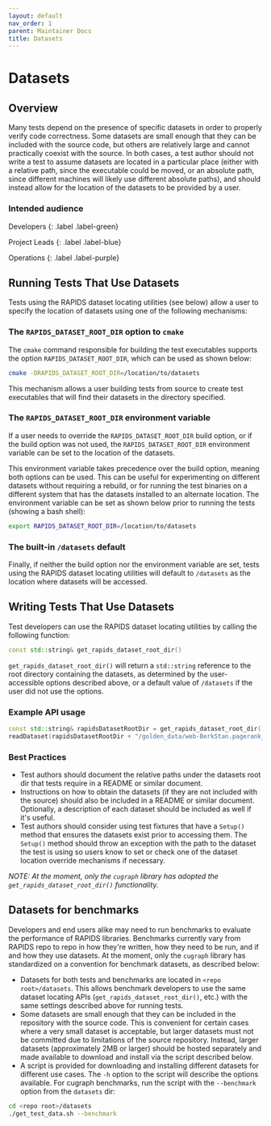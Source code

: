 ```yaml
---
layout: default
nav_order: 1
parent: Maintainer Docs
title: Datasets
---
```


# Datasets

## Overview

Many tests depend on the presence of specific datasets in order to properly verify code correctness. Some datasets are small enough that they can be included with the source code, but others are relatively large and cannot practically coexist with the source. In both cases, a test author should not write a test to assume datasets are located in a particular place (either with a relative path, since the executable could be moved, or an absolute path, since different machines will likely use different absolute paths), and should instead allow for the location of the datasets to be provided by a user.

### Intended audience

Developers
{: .label .label-green}

Project Leads
{: .label .label-blue}

Operations
{: .label .label-purple}

## Running Tests That Use Datasets

Tests using the RAPIDS dataset locating utilities (see below) allow a user to specify the location of datasets using one of the following mechanisms:

### The `RAPIDS_DATASET_ROOT_DIR` option to `cmake`

The `cmake` command responsible for building the test executables supports the option `RAPIDS_DATASET_ROOT_DIR`, which can be used as shown below:
```sh
cmake -DRAPIDS_DATASET_ROOT_DIR=/location/to/datasets
```
This mechanism allows a user building tests from source to create test executables that will find their datasets in the directory specified.

### The `RAPIDS_DATASET_ROOT_DIR` environment variable

If a user needs to override the `RAPIDS_DATASET_ROOT_DIR` build option, or if the build option was not used, the `RAPIDS_DATASET_ROOT_DIR` environment variable can be set to the location of the datasets.

This environment variable takes precedence over the build option, meaning both options can be used. This can be useful for experimenting on different datasets without requiring a rebuild, or for running the test binaries on a different system that has the datasets installed to an alternate location. The environment variable can be set as shown below prior to running the tests (showing a bash shell):
```sh
export RAPIDS_DATASET_ROOT_DIR=/location/to/datasets
```

### The built-in `/datasets` default

Finally, if neither the build option nor the environment variable are set, tests using the RAPIDS dataset locating utilities will default to `/datasets` as the location where datasets will be accessed.

## Writing Tests That Use Datasets

Test developers can use the RAPIDS dataset locating utilities by calling the following function:
```cpp
const std::string& get_rapids_dataset_root_dir()
```
`get_rapids_dataset_root_dir()` will return a `std::string` reference to the root directory containing the datasets, as determined by the user-accessible options described above, or a default value of `/datasets` if the user did not use the options.

### Example API usage
```cpp
const std::string& rapidsDatasetRootDir = get_rapids_dataset_root_dir();
readDataset(rapidsDatasetRootDir + "/golden_data/web-BerkStan.pagerank_val_0.85.bin");
```

### Best Practices
- Test authors should document the relative paths under the datasets root dir that tests require in a README or similar document.
- Instructions on how to obtain the datasets (if they are not included with the source) should also be included in a README or similar document. Optionally, a description of each dataset should be included as well if it's useful.
- Test authors should consider using test fixtures that have a `Setup()` method that ensures the datasets exist prior to accessing them. The `Setup()` method should throw an exception with the path to the dataset the test is using so users know to set or check one of the dataset location override mechanisms if necessary.

*NOTE: At the moment, only the `cugraph` library has adopted the `get_rapids_dataset_root_dir()` functionality.*

## Datasets for benchmarks

Developers and end users alike may need to run benchmarks to evaluate the performance of RAPIDS libraries. Benchmarks currently vary from RAPIDS repo to repo in how they're written, how they need to be run, and if and how they use datasets. At the moment, only the `cugraph` library has standardized on a convention for benchmark datasets, as described below:
- Datasets for both tests and benchmarks are located in `<repo root>/datasets`. This allows benchmark developers to use the same dataset locating APIs (`get_rapids_dataset_root_dir()`, etc.) with the same settings described above for running tests.
- Some datasets are small enough that they can be included in the repository with the source code. This is convenient for certain cases where a very small dataset is acceptable, but larger datasets must not be committed due to limitations of the source repository. Instead, larger datasets (approximately 2MB or larger) should be hosted separately and made available to download and install via the script described below.
- A script is provided for downloading and installing different datasets for different use cases. The `-h` option to the script will describe the options available. For cugraph benchmarks, run the script with the `--benchmark` option from the `datasets` dir:
```sh
cd <repo root>/datasets
./get_test_data.sh --benchmark
```
